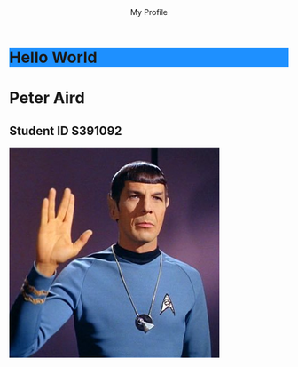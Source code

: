 <!DOCTYPE html>
<html>
<body>
 <style="background-color:#00BFFF;">
 <header>My Profile</header>
  <main>
   <h1 style="background-color:DodgerBlue;">Hello World</h1>
   <h1>Peter Aird</h1>
    <h2>Student ID S391092</h2>
    <img src="spock.jpg"/>
      <p> 
      <p>
      <artical>
      </artical>
<section>
  <artical>
  </artical>
<p>
<p>
</section>
<p>  <p>
<P>  <p>
</main>
 <footer>
 

 </footer>
 </body>
</html>
